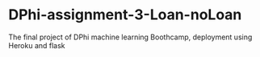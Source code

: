 # DPhi-assignment-3-Loan-noLoan
The final project of DPhi machine learning Boothcamp, deployment using Heroku and flask
